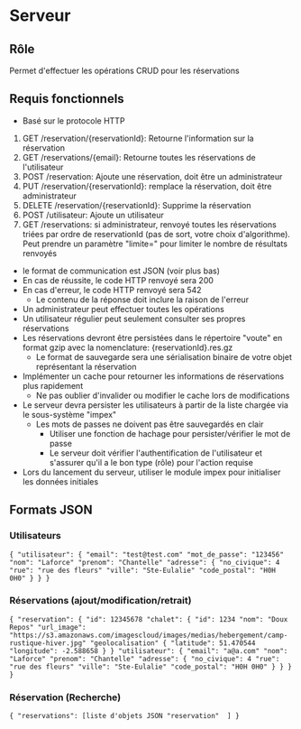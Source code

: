 # Serveur
## Rôle
Permet d'effectuer les opérations CRUD pour les réservations
## Requis fonctionnels
- Basé sur le protocole HTTP
1) GET /reservation/{reservationId}: Retourne l'information sur la réservation
2) GET /reservations/{email}: Retourne toutes les réservations de l'utilisateur
3) POST /reservation: Ajoute une réservation, doit être un administrateur
4) PUT /reservation/{reservationId}: remplace la réservation, doit être administrateur
5) DELETE /reservation/{reservationId}: Supprime la réservation
6) POST /utilisateur: Ajoute un utilisateur
7) GET /reservations: si administrateur, renvoyé toutes les réservations triées par ordre de
reservationId (pas de sort, votre choix d'algorithme). Peut prendre un paramètre "limite=" pour limiter le nombre de résultats renvoyés
- le format de communication est JSON (voir plus bas)
- En cas de réussite, le code HTTP renvoyé sera 200
- En cas d'erreur, le code HTTP renvoyé sera 542
  - Le contenu de la réponse doit inclure la raison de l'erreur
- Un administrateur peut effectuer toutes les opérations
- Un utilisateur régulier peut seulement consulter ses propres réservations
- Les réservations devront être persistées dans le répertoire "voute" en format gzip avec la nomenclature:
{reservationId}.res.gz
  - Le format de sauvegarde sera une sérialisation binaire de votre objet représentant la réservation
- Implémenter un cache pour retourner les informations de réservations plus rapidement
  - Ne pas oublier d'invalider ou modifier le cache lors de modifications
- Le serveur devra persister les utilisateurs à partir de la liste chargée via le sous-système "impex"
  - Les mots de passes ne doivent pas être sauvegardés en clair
    - Utiliser une fonction de hachage pour persister/vérifier le mot de passe
    - Le serveur doit vérifier l'authentification de l'utilisateur et s'assurer qu'il a le bon type (rôle) pour l'action requise 
- Lors du lancement du serveur, utiliser le module impex pour initialiser les données initiales

## Formats JSON
### Utilisateurs
  `{
    "utilisateur": {
      "email": "test@test.com"
      "mot_de_passe": "123456"
      "nom": "Laforce"
      "prenom": "Chantelle"
      "adresse": {
        "no_civique": 4
        "rue": "rue des fleurs"
        "ville": "Ste-Eulalie"
        "code_postal": "H0H 0H0"
      }
    }
  }`
### Réservations (ajout/modification/retrait)
`{
  "reservation": {
    "id": 12345678
    "chalet": {
      "id": 1234
      "nom": "Doux Repos"
      "url_image": "https://s3.amazonaws.com/imagescloud/images/medias/hebergement/camp-rustique-hiver.jpg"
      "geolocalisation" {
        "latitude": 51.470544
        "longitude": -2.588658
      }
    }
    "utilisateur": {
      "email": "a@a.com"
      "nom": "Laforce"
      "prenom": "Chantelle"
      "adresse": {
        "no_civique": 4
        "rue": "rue des fleurs"
        "ville": "Ste-Eulalie"
        "code_postal": "H0H 0H0"
      }
    }
  }       
}`

### Réservation (Recherche)
`{
  "reservations": [liste d'objets JSON "reservation"  ]
}`


